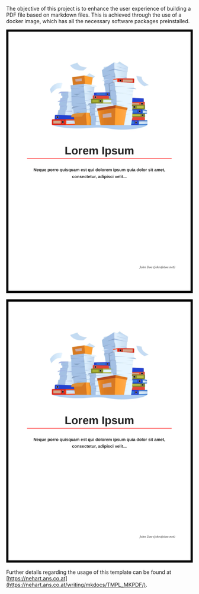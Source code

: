 The objective of this project is to enhance the user experience of building a PDF file based on markdown files. This is achieved through the use of a docker image, which has all the necessary software packages preinstalled.

![TEXT](images/mkpdf.png)

<div align="center">
<img src="images/mkpdf.png">
</div>

Further details regarding the usage of this template can be found at [https://nehart.ans.co.at](https://nehart.ans.co.at/writing/mkdocs/TMPL_MKPDF/).